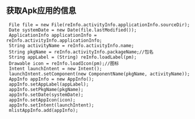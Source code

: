 ## 获取Apk应用的信息

     File file = new File(reInfo.activityInfo.applicationInfo.sourceDir);
     Date systemDate = new Date(file.lastModified());
     ApplicationInfo applicationInfo = reInfo.activityInfo.applicationInfo;
     String activityName = reInfo.activityInfo.name;
     String pkgName = reInfo.activityInfo.packageName;//包名
     String appLabel = (String) reInfo.loadLabel(pm);
     Drawable icon = reInfo.loadIcon(pm);//图标
     Intent launchIntent = new Intent();
     launchIntent.setComponent(new ComponentName(pkgName, activityName));
     AppInfo appInfo = new AppInfo();
     appInfo.setAppLabel(appLabel);
     appInfo.setPkgName(pkgName);
     appInfo.setDate(systemDate);
     appInfo.setAppIcon(icon);
     appInfo.setIntent(launchIntent);
     mlistAppInfo.add(appInfo);
